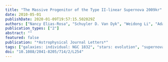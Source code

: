 ```yaml
---
title: "The Massive Progenitor of the Type II-linear Supernova 2009kr"
date: 2010-05-01
publishDate: 2020-01-09T19:57:15.502029Z
authors: ["Nancy Elias-Rosa", "Schuyler D. Van Dyk", "Weidong Li", "Adam A. Miller", "Jeffrey M. Silverman", "Mohan Ganeshalingam", "Andrew F. Boden", "Mansi M. Kasliwal", "József Vinkó", "Jean-Charles Cuillandre", "Alexei V. Filippenko", "Thea N. Steele", "Joshua S. Bloom", "Christopher V. Griffith", "Io K. W. Kleiser", "Ryan J. Foley"]
publication_types: ["2"]
abstract: ""
featured: false
publication: "*Astrophysical Journal Letters*"
tags: ["galaxies: individual: NGC 1832", "stars: evolution", "supernovae: general", "supernovae: individual: SN 2009kr", "Astrophysics - Solar and Stellar Astrophysics"]
doi: "10.1088/2041-8205/714/2/L254"
---
```


